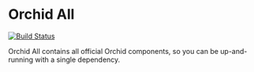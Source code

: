 # Orchid All

[![Build Status](https://travis-ci.org/JavaEden/Orchid.svg?branch=master)](https://travis-ci.org/JavaEden/Orchid)

Orchid All contains all official Orchid components, so you can be up-and-running with a single dependency.